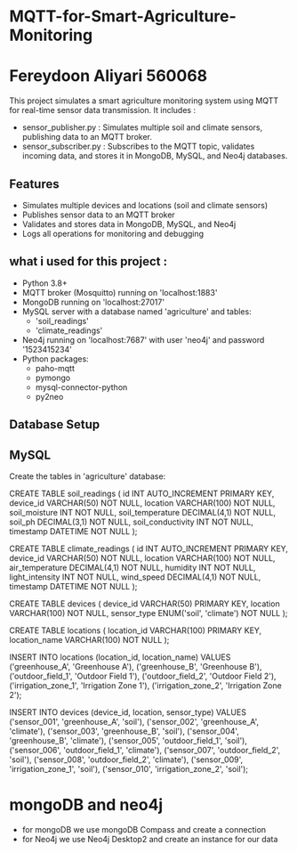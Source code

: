# MQTT-for-Smart-Agriculture-Monitoring
# Fereydoon Aliyari 560068 

This project simulates a smart agriculture monitoring system using MQTT for real-time sensor data transmission. It includes :
- sensor_publisher.py : Simulates multiple soil and climate sensors, publishing data to an MQTT broker.
- sensor_subscriber.py : Subscribes to the MQTT topic, validates incoming data, and stores it in MongoDB, MySQL, and Neo4j databases.

## Features 
- Simulates multiple devices and locations (soil and climate sensors)
- Publishes sensor data to an MQTT broker
- Validates and stores data in MongoDB, MySQL, and Neo4j
- Logs all operations for monitoring and debugging

## what i used for this project : 

- Python 3.8+
- MQTT broker (Mosquitto) running on 'localhost:1883'
- MongoDB running on 'localhost:27017'
- MySQL server with a database named 'agriculture' and tables:
  - 'soil_readings'
  - 'climate_readings'
- Neo4j running on 'localhost:7687' with user 'neo4j' and password '1523415234'
- Python packages:
  - paho-mqtt
  - pymongo
  - mysql-connector-python
  - py2neo


## Database Setup
## MySQL

Create the tables in 'agriculture' database:

CREATE TABLE soil_readings (
    id INT AUTO_INCREMENT PRIMARY KEY,
    device_id VARCHAR(50) NOT NULL,
    location VARCHAR(100) NOT NULL,
    soil_moisture INT NOT NULL,
    soil_temperature DECIMAL(4,1) NOT NULL,
    soil_ph DECIMAL(3,1) NOT NULL,
    soil_conductivity INT NOT NULL,
    timestamp DATETIME NOT NULL
);

CREATE TABLE climate_readings (
    id INT AUTO_INCREMENT PRIMARY KEY,
    device_id VARCHAR(50) NOT NULL,
    location VARCHAR(100) NOT NULL,
    air_temperature DECIMAL(4,1) NOT NULL,
    humidity INT NOT NULL,
    light_intensity INT NOT NULL,
    wind_speed DECIMAL(4,1) NOT NULL,
    timestamp DATETIME NOT NULL
);

CREATE TABLE devices (
    device_id VARCHAR(50) PRIMARY KEY,
    location VARCHAR(100) NOT NULL,
    sensor_type ENUM('soil', 'climate') NOT NULL
);

CREATE TABLE locations (
    location_id VARCHAR(100) PRIMARY KEY,
    location_name VARCHAR(100) NOT NULL
);

INSERT INTO locations (location_id, location_name) VALUES
('greenhouse_A', 'Greenhouse A'),
('greenhouse_B', 'Greenhouse B'),
('outdoor_field_1', 'Outdoor Field 1'),
('outdoor_field_2', 'Outdoor Field 2'),
('irrigation_zone_1', 'Irrigation Zone 1'),
('irrigation_zone_2', 'Irrigation Zone 2');

INSERT INTO devices (device_id, location, sensor_type) VALUES
('sensor_001', 'greenhouse_A', 'soil'),
('sensor_002', 'greenhouse_A', 'climate'),
('sensor_003', 'greenhouse_B', 'soil'),
('sensor_004', 'greenhouse_B', 'climate'),
('sensor_005', 'outdoor_field_1', 'soil'),
('sensor_006', 'outdoor_field_1', 'climate'),
('sensor_007', 'outdoor_field_2', 'soil'),
('sensor_008', 'outdoor_field_2', 'climate'),
('sensor_009', 'irrigation_zone_1', 'soil'),
('sensor_010', 'irrigation_zone_2', 'soil');

# mongoDB and neo4j 
- for mongoDB we use mongoDB Compass and create a connection
- for Neo4j we use Neo4j Desktop2 and create an instance for our data

